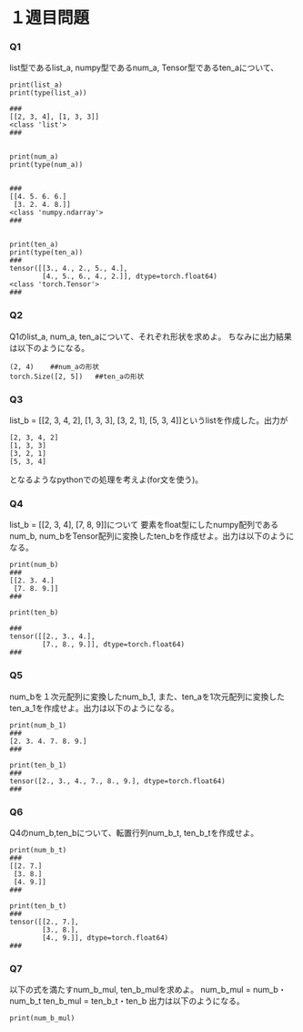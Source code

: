 # １週目問題

### Q1
list型であるlist_a, numpy型であるnum_a, Tensor型であるten_aについて、
```
print(list_a)
print(type(list_a))

###
[[2, 3, 4], [1, 3, 3]]  
<class 'list'>
###


print(num_a)
print(type(num_a))


###
[[4. 5. 6. 6.]
 [3. 2. 4. 8.]] 
<class 'numpy.ndarray'>
###


print(ten_a)
print(type(ten_a))
###
tensor([[3., 4., 2., 5., 4.],
        [4., 5., 6., 4., 2.]], dtype=torch.float64)
<class 'torch.Tensor'>
###
```
### Q2
Q1のlist_a, num_a, ten_aについて、それぞれ形状を求めよ。
ちなみに出力結果は以下のようになる。
```
(2, 4)    ##num_aの形状
torch.Size([2, 5])   ##ten_aの形状

```

### Q3
list_b = [[2, 3, 4, 2], [1, 3, 3], [3, 2, 1], [5, 3, 4]]というlistを作成した。出力が
```
[2, 3, 4, 2]
[1, 3, 3]
[3, 2, 1]
[5, 3, 4]
```
となるようなpythonでの処理を考えよ(for文を使う)。

### Q4
list_b = [[2, 3, 4], [7, 8, 9]]について
要素をfloat型にしたnumpy配列であるnum_b, 
num_bをTensor配列に変換したten_bを作成せよ。出力は以下のようになる。
```
print(num_b)
###
[[2. 3. 4.]
 [7. 8. 9.]]
###

print(ten_b)

###
tensor([[2., 3., 4.],
        [7., 8., 9.]], dtype=torch.float64)
###
```
### Q5
num_bを１次元配列に変換したnum_b_1, また、ten_aを1次元配列に変換したten_a_1を作成せよ。出力は以下のようになる。
```
print(num_b_1)
###
[2. 3. 4. 7. 8. 9.]
###

print(ten_b_1)
###
tensor([2., 3., 4., 7., 8., 9.], dtype=torch.float64)
###
```

### Q6
Q4のnum_b,ten_bについて、転置行列num_b_t, ten_b_tを作成せよ。
```
print(num_b_t)
###
[[2. 7.]
 [3. 8.]
 [4. 9.]]
###

print(ten_b_t)
###
tensor([[2., 7.],
        [3., 8.],
        [4., 9.]], dtype=torch.float64)
###
```
### Q7
以下の式を満たすnum_b_mul, ten_b_mulを求めよ。
num_b_mul = num_b・num_b_t
ten_b_mul = ten_b_t・ten_b
出力は以下のようになる。
```
print(num_b_mul)
```
